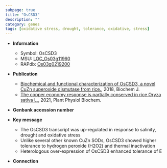 ```yaml
---
subpage: true
title: "OsCSD3"
description: ""
category: genes
tags: [oxidative stress, drought, tolerance, oxidative, stress]
---
```


* **Information**  
    + Symbol: OsCSD3  
    + MSU: [LOC_Os03g11960](http://rice.plantbiology.msu.edu/cgi-bin/ORF_infopage.cgi?orf=LOC_Os03g11960)  
    + RAPdb: [Os03g0219200](http://rapdb.dna.affrc.go.jp/viewer/gbrowse_details/irgsp1?name=Os03g0219200)  

* **Publication**  
    + [Biochemical and functional characterization of OsCSD3, a novel CuZn superoxide dismutase from rice.](http://www.ncbi.nlm.nih.gov/pubmed?term=Biochemical+and+functional+characterization+of+OsCSD3,+a+novel+CuZn+superoxide+dismutase+from+rice.%5BTitle%5D), 2018, Biochem J.
    + [The copper economy response is partially conserved in rice Oryza sativa L.](http://www.ncbi.nlm.nih.gov/pubmed?term=The+copper+economy+response+is+partially+conserved+in+rice+Oryza+sativa+L.%5BTitle%5D), 2021, Plant Physiol Biochem.

* **Genbank accession number**  

* **Key message**  
    + The OsCSD3 transcript was up-regulated in response to salinity, drought and oxidative stress
    + Unlike several other known CuZn SODs, OsCSD3 showed higher tolerance to hydrogen peroxide (H2O2) and thermal inactivation
    + Heterologous over-expression of OsCSD3 enhanced tolerance of E

* **Connection**  




